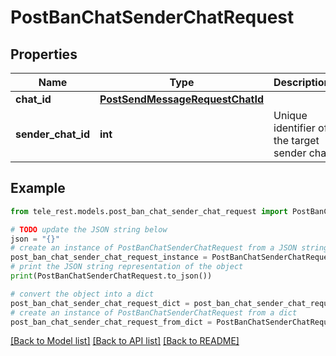 # PostBanChatSenderChatRequest


## Properties

Name | Type | Description | Notes
------------ | ------------- | ------------- | -------------
**chat_id** | [**PostSendMessageRequestChatId**](PostSendMessageRequestChatId.md) |  | 
**sender_chat_id** | **int** | Unique identifier of the target sender chat | 

## Example

```python
from tele_rest.models.post_ban_chat_sender_chat_request import PostBanChatSenderChatRequest

# TODO update the JSON string below
json = "{}"
# create an instance of PostBanChatSenderChatRequest from a JSON string
post_ban_chat_sender_chat_request_instance = PostBanChatSenderChatRequest.from_json(json)
# print the JSON string representation of the object
print(PostBanChatSenderChatRequest.to_json())

# convert the object into a dict
post_ban_chat_sender_chat_request_dict = post_ban_chat_sender_chat_request_instance.to_dict()
# create an instance of PostBanChatSenderChatRequest from a dict
post_ban_chat_sender_chat_request_from_dict = PostBanChatSenderChatRequest.from_dict(post_ban_chat_sender_chat_request_dict)
```
[[Back to Model list]](../README.md#documentation-for-models) [[Back to API list]](../README.md#documentation-for-api-endpoints) [[Back to README]](../README.md)


